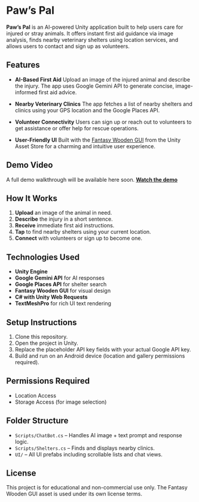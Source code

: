 # Paw’s Pal

**Paw’s Pal** is an AI-powered Unity application built to help users care for injured or stray animals. It offers instant first aid guidance via image analysis, finds nearby veterinary shelters using location services, and allows users to contact and sign up as volunteers.

## Features

* **AI-Based First Aid**
  Upload an image of the injured animal and describe the injury. The app uses Google Gemini API to generate concise, image-informed first aid advice.

* **Nearby Veterinary Clinics**
  The app fetches a list of nearby shelters and clinics using your GPS location and the Google Places API.

* **Volunteer Connectivity**
  Users can sign up or reach out to volunteers to get assistance or offer help for rescue operations.

* **User-Friendly UI**
  Built with the [Fantasy Wooden GUI](https://assetstore.unity.com/packages/2d/gui/fantasy-wooden-gui-free-103811) from the Unity Asset Store for a charming and intuitive user experience.

## Demo Video

A full demo walkthrough will be available here soon.
**[Watch the demo](https://drive.google.com/drive/folders/17YPrNe3Dq-bSqteT5VB8YXdwPWAgSC9G)**

## How It Works

1. **Upload** an image of the animal in need.
2. **Describe** the injury in a short sentence.
3. **Receive** immediate first aid instructions.
4. **Tap** to find nearby shelters using your current location.
5. **Connect** with volunteers or sign up to become one.

## Technologies Used

* **Unity Engine**
* **Google Gemini API** for AI responses
* **Google Places API** for shelter search
* **Fantasy Wooden GUI** for visual design
* **C# with Unity Web Requests**
* **TextMeshPro** for rich UI text rendering

## Setup Instructions

1. Clone this repository.
2. Open the project in Unity.
3. Replace the placeholder API key fields with your actual Google API key.
4. Build and run on an Android device (location and gallery permissions required).

## Permissions Required

* Location Access
* Storage Access (for image selection)

## Folder Structure

* `Scripts/ChatBot.cs` – Handles AI image + text prompt and response logic.
* `Scripts/Shelters.cs` – Finds and displays nearby clinics.
* `UI/` – All UI prefabs including scrollable lists and chat views.

## License

This project is for educational and non-commercial use only. The Fantasy Wooden GUI asset is used under its own license terms.

